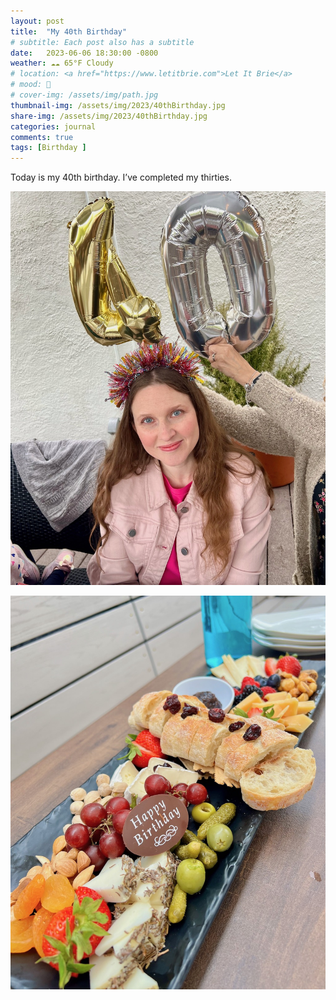 ```yaml
---
layout: post
title:  "My 40th Birthday"
# subtitle: Each post also has a subtitle
date:   2023-06-06 18:30:00 -0800
weather: ☁️☁️ 65°F Cloudy
# location: <a href="https://www.letitbrie.com">Let It Brie</a>
# mood: 🥰
# cover-img: /assets/img/path.jpg
thumbnail-img: /assets/img/2023/40thBirthday.jpg
share-img: /assets/img/2023/40thBirthday.jpg
categories: journal
comments: true
tags: [Birthday ]
---
```


Today is my 40th birthday. I’ve completed my thirties.

![Shannon on her 40th birthday](/assets/img/2023/40thBirthday.jpg)

![Birthday cheese board](/assets/img/2023/BirthdayCheeseBoard.jpg)